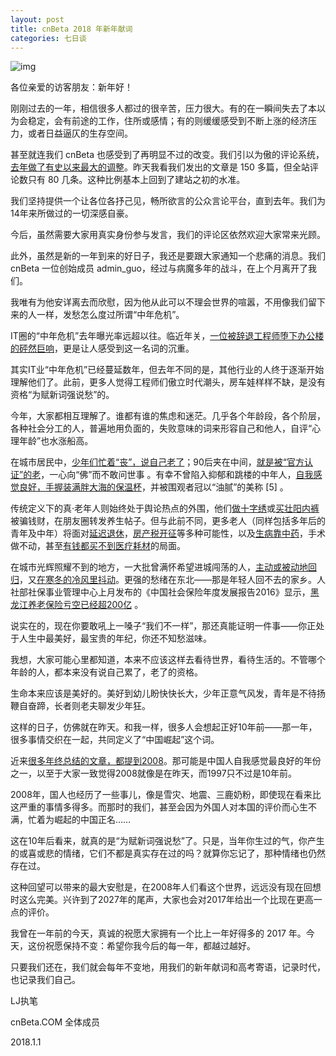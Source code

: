 ```yaml
---
layout: post
title: cnBeta 2018 年新年献词
categories: 七日谈
---
```

![img](http://ww1.sinaimg.cn/large/4b91f9d5gy1funcbt5121j20zk0ls1en.jpg)

各位亲爱的访客朋友：新年好！

刚刚过去的一年，相信很多人都过的很辛苦，压力很大。有的在一瞬间失去了本以为会稳定，会有前途的工作，住所或感情；有的则缓缓感受到不断上涨的经济压力，或者日益逼仄的生存空间。

甚至就连我们 cnBeta 也感受到了再明显不过的改变。我们引以为傲的评论系统，[去年做了有史以来最大的调整](http://www.cnr.cn/sxpd/ws/20170915/t20170915_523951541.shtml)。昨天我看我们发出的文章是 150 多篇，但全站评论数只有 80 几条。这种比例基本上回到了建站之初的水准。

我们坚持提供一个让各位各抒己见，畅所欲言的公众言论平台，直到去年。我们为14年来所做过的一切深感自豪。

今后，虽然需要大家用真实身份参与发言，我们的评论区依然欢迎大家常来光顾。

此外，虽然是新的一年到来的好日子，我还是要跟大家通知一个悲痛的消息。我们 cnBeta 一位创始成员 admin_guo，经过与病魔多年的战斗，在上个月离开了我们。

我唯有为他安详离去而欣慰，因为他从此可以不理会世界的喧嚣，不用像我们留下来的人一样，发愁怎么度过所谓“中年危机”。

IT圈的“中年危机”去年曝光率远超以往。临近年关，[一位被辞退工程师堕下办公楼的砰然巨响](http://www.cnbeta.com/articles/tech/680711?force=1)，更是让人感受到这一名词的沉重。

其实IT业“中年危机”已经蔓延数年，但去年不同的是，其他行业的人终于逐渐开始理解他们了。此前，更多人觉得工程师们傲立时代潮头，房车娃样样不缺，是没有资格“为赋新词强说愁”的。

今年，大家都相互理解了。谁都有谁的焦虑和迷茫。几乎各个年龄段，各个阶层，各种社会分工的人，普遍地用负面的，失败意味的词来形容自己和他人，自评“心理年龄”也水涨船高。

在城市居民中，[少年们忙着“丧”，说自己老了](http://www.thepaper.cn/newsDetail_forward_1647364)；90后夹在中间，[就是被“官方认证”的老](https://mp.weixin.qq.com/s/6CntOmrBf-VjlzzSpZGToA)，一心向“佛”而不敢问世事 。有幸不曾陷入抑郁和跳楼的中年人，[自我感觉良好，手握装满胖大海的保温杯](https://baike.baidu.com/item/%E6%B2%B9%E8%85%BB%E4%B8%AD%E5%B9%B4/22190957?fr=aladdin)，并被围观者冠以“油腻”的美称 [5] 。

传统定义下的真·老年人则始终处于舆论热点的外围，他们[做十字绣](http://hb.qq.com/a/20170422/009181.htm)或[买壮阳内裤](http://www.jiemian.com/article/1752718.html)被骗钱财，在朋友圈转发养生帖子。但与此前不同，更多老人（同样包括多年后的青年及中年）将面对[延迟退休](http://www.jiemian.com/article/1845113.html)，[房产税开征](https://wallstreetcn.com/articles/332030)等多种可能性，以及[生病靠中药](http://www.jiemian.com/article/1132699.html)，手术做不动，甚至[有钱都买不到医疗耗材](http://www.infzm.com/content/131991)的局面。

在城市光辉照耀不到的地方，一大批曾满怀希望进城闯荡的人，[主动或被动地回归](http://www.thepaper.cn/newsDetail_forward_1878579)，又[在寒冬的冷风里抖动](http://www.thepaper.cn/newsDetail_forward_1892650)。更强的愁绪在东北——那是年轻人回不去的家乡。人社部社保事业管理中心上月发布的《中国社会保险年度发展报告2016》显示，[黑龙江养老保险亏空已经超200亿](http://finance.sina.com.cn/china/gncj/2017-12-10/doc-ifyppemf6155976.shtml) 。

说实在的，现在你要敢吼上一嗓子“我们不一样”，那还真能证明一件事——你正处于人生中最美好，最宝贵的年纪，你还不知愁滋味。

我想，大家可能心里都知道，本来不应该这样去看待世界，看待生活的。不管哪个年龄的人，都本来没有说自己累了，老了的资格。

生命本来应该是美好的。美好到幼儿盼快快长大，少年正意气风发，青年是不待扬鞭自奋蹄，长者则老夫聊发少年狂。

这样的日子，仿佛就在昨天。和我一样，很多人会想起正好10年前——那一年，很多事情交织在一起，共同定义了“中国崛起”这个词。

近来[很多年终总结的文章，都提到2008](http://mp.weixin.qq.com/s/vDFvmxMO24JsFKcGjo2Vpg)。那可能是中国人自我感觉最良好的年份之一，以至于大家一致觉得2008就像是在昨天，而1997只不过是10年前。

2008年，国人也经历了一些事儿，像是雪灾、地震、三鹿奶粉，即使现在看来比这严重的事情多得多。而那时的我们，甚至会因为外国人对本国的评价而心生不满，忙着为崛起的中国正名……

这在10年后看来，就真的是“为赋新词强说愁”了。只是，当年你生过的气，你产生的或喜或悲的情绪，它们不都是真实存在过的吗？就算你忘记了，那种情绪也仍然存在过。

这种回望可以带来的最大安慰是，在2008年人们看这个世界，远远没有现在回想时这么完美。兴许到了2027年的尾声，大家也会对2017年给出一个比现在更高一点的评价。

我曾在一年前的今天，真诚的祝愿大家拥有一个比上一年好得多的 2017 年。今天，这份祝愿保持不变：希望你我今后的每一年，都越过越好。

只要我们还在，我们就会每年不变地，用我们的新年献词和高考寄语，记录时代，也记录我们自己。

LJ执笔

cnBeta.COM 全体成员

2018.1.1